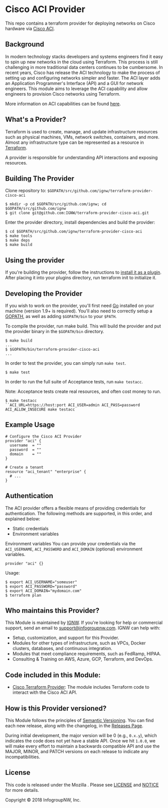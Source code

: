 # Cisco ACI Provider

This repo contains a terraform provider for deploying networks on Cisco hardware via [Cisco ACI](https://www.cisco.com/c/en/us/solutions/data-center-virtualization/application-centric-infrastructure/index.html).

## Background

In modern technology stacks developers and systems engineers find it easy to spin up new networks in the cloud using Terraform. This process is still challenging
in more traditional data centers continues to be cumbersome.  In recent years,  Cisco has release the ACI technology to make the process of setting up and configuring networks simpler and faster. The ACI layer adds
an Application Programmer's Interface (API) and a GUI for network engineers.  This module aims to leverage the ACI capability and allow engineers to provision Cisco networks using Terraform.

More information on ACI capabilities can be found [here](docs/CISCO-ACI.md).

## What's a Provider?

Terraform is used to create, manage, and update infrastructure resources such as physical machines, VMs, network switches, containers, and more. Almost any infrastructure type can be represented as a resource in [Terraform](https://www.terraform.io/).

A provider is responsible for understanding API interactions and exposing resources.

## Building The Provider

Clone repository to: `$GOPATH/src/github.com/ignw/terraform-provider-cisco-aci`

```
$ mkdir -p cd $GOPATH/src/github.com/ignw; cd $GOPATH/src/github.com/ignw
$ git clone git@github.com:IGNW/terraform-provider-cisco-aci.git
```

Enter the provider directory, install dependencies and build the provider:

```
$ cd $GOPATH/src/github.com/ignw/terraform-provider-cisco-aci
$ make tools
$ make deps
$ make build
```

## Using the provider

If you're building the provider, follow the instructions to [install it as a plugin](https://www.terraform.io/docs/plugins/basics.html#installing-a-plugin). After placing it into your plugins directory, run terraform init to initialize it.

## Developing the Provider

If you wish to work on the provider, you'll first need [Go](http://www.golang.org/) installed on your machine (version 1.9+ is required). You'll also need to correctly setup a [GOPATH](http://golang.org/doc/code.html#GOPATH), as well as adding `$GOPATH/bin` to your `$PATH`.

To compile the provider, run make build. This will build the provider and put the provider binary in the `$GOPATH/bin` directory.

```
$ make build
...
$ $GOPATH/bin/terraform-provider-cisco-aci
...
```

In order to test the provider, you can simply run `make test`.

```
$ make test
```

In order to run the full suite of Acceptance tests, run `make testacc`.

Note: Acceptance tests create real resources, and often cost money to run.

```
$ make testacc
``ACI_URL=https://host:port ACI_USER=admin ACI_PASS=password ACI_ALLOW_INSECURE make testacc
```

## Example Usage

```
# Configure the Cisco ACI Provider
provider "aci" {
  username  = ""
  password  = ""
  domain    = ""
}

# Create a tenant
resource "aci_tenant" "enterprise" {
  # ...
}
```

## Authentication

The ACI provider offers a flexible means of providing credentials for authentication. The following methods are supported, in this order, and explained below:

- Static credentials
- Environment variables

Environment variables
You can provide your credentials via the `ACI_USERNAME`, `ACI_PASSWORD` and `ACI_DOMAIN` (optional) environment variables.

```
provider "aci" {}
```

Usage:

```
$ export ACI_USERNAME="someuser"
$ export ACI_PASSWORD="password"
$ export ACI_DOMAIN="mydomain.com"
$ terraform plan
```

## Who maintains this Provider?

This Module is maintained by [IGNW](http://www.ignw.io/). If you're looking for help or commercial
support, send an email to [support@infogroupnw.com](mailto:support@infogroupnw.com?Subject=Cisco%20ACI%20Provider).
IGNW can help with:

* Setup, customization, and support for this Provider.
* Modules for other types of infrastructure, such as VPCs, Docker clusters, databases, and continuous integration.
* Modules that meet compliance requirements, such as FedRamp, HIPAA.
* Consulting & Training on AWS, Azure, GCP, Terraform, and DevOps.


## Code included in this Module:

* [Cisco Terraform Provider](https://github.com/ignw/terraform-provider-cisco-aci): The module includes Terraform code to interact with the Cisco ACI API.

## How is this Provider versioned?

This Module follows the principles of [Semantic Versioning](http://semver.org/). You can find each new release,
along with the changelog, in the [Releases Page](../../releases).

During initial development, the major version will be 0 (e.g., `0.x.y`), which indicates the code does not yet have a
stable API. Once we hit `1.0.0`, we will make every effort to maintain a backwards compatible API and use the MAJOR,
MINOR, and PATCH versions on each release to indicate any incompatibilities.

## License

This code is released under the Mozilla . Please see [LICENSE](https://github.com/ignw/terraform-provider-cisco-aci/tree/master/LICENSE) and [NOTICE](https://github.com/ignw/terraform-provider-cisco-aci/tree/master/NOTICE) for more
details.

Copyright &copy; 2018 InfogroupNW, Inc.

